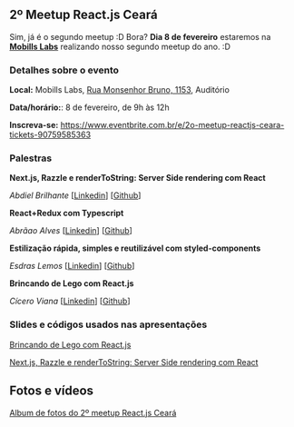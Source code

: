 ## 2º Meetup React.js Ceará

Sim, já é o segundo meetup :D Bora? **Dia 8 de fevereiro** estaremos na **[Mobills Labs](https://www.google.com/maps/place/Mobills+Labs/@-3.7332644,-38.5093301,15z/data=!4m2!3m1!1s0x0:0x5aa4dda3dc92877a?sa=X&ved=2ahUKEwiIvqK9zJTnAhURj1kKHbMPCDgQ_BIwEnoECAwQCg)** realizando nosso segundo meetup do ano. :D

### Detalhes sobre o evento

**Local:** Mobills Labs, [Rua Monsenhor Bruno, 1153](https://www.google.com/maps/place/Mobills+Labs/@-3.7332644,-38.5093301,15z/data=!4m2!3m1!1s0x0:0x5aa4dda3dc92877a?sa=X&ved=2ahUKEwiIvqK9zJTnAhURj1kKHbMPCDgQ_BIwEnoECAwQCg), Auditório

**Data/horário:**: 8 de fevereiro, de 9h às 12h

**Inscreva-se:** https://www.eventbrite.com.br/e/2o-meetup-reactjs-ceara-tickets-90759585363

### Palestras

**Next.js, Razzle e renderToString: Server Side rendering com React**

_Abdiel Brilhante_ [[Linkedin](https://www.linkedin.com/in/abdiel-brilhante-245a47135/)] [[Github](https://github.com/abdielbrilhante)]

**React+Redux com Typescript**

_Abrãao Alves_ [[Linkedin](https://www.linkedin.com/in/abraaoalves/)] [[Github](https://github.com/AbraaoAlves)]

**Estilização rápida, simples e reutilizável com styled-components**

_Esdras Lemos_ [[Linkedin](https://www.linkedin.com/in/esdras-lemos-04400b158/)] [[Github](https://github.com/EsdrasL)]

**Brincando de Lego com React.js**

_Cícero Viana_ [[Linkedin](https://www.linkedin.com/in/cicero-viana-ba4a2029/)] [[Github](https://github.com/cicerohen)]

### Slides e códigos usados nas apresentações

[Brincando de Lego com React.js](https://github.com/cicerohen/reusabilidade-com-hooks)

[Next.js, Razzle e renderToString: Server Side rendering com React](https://reactjs-ce-ssr.netlify.com/slides/1)

## Fotos e vídeos
[Album de fotos do 2º meetup React.js Ceará](https://photos.app.goo.gl/K4mFf1V8sHoiBqK36)
